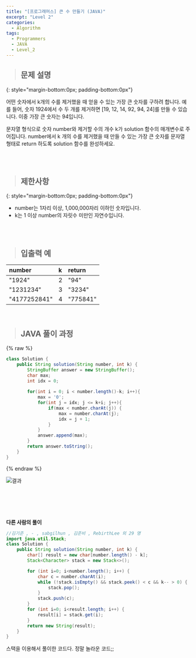 ```yaml
---
title: "[프로그래머스] 큰 수 만들기 (JAVA)"
excerpt: "Level 2"
categories: 
  - Algorithm
tags: 
  - Programmers
  - JAVA
  - Level_2
---
```



> ## 문제 설명
{: style="margin-bottom:0px; padding-bottom:0px"}

어떤 숫자에서 k개의 수를 제거했을 때 얻을 수 있는 가장 큰 숫자를 구하려 합니다.
예를 들어, 숫자 1924에서 수 두 개를 제거하면 [19, 12, 14, 92, 94, 24]를 만들 수 있습니다. 이중 가장 큰 숫자는 94입니다.<br>

문자열 형식으로 숫자 number와 제거할 수의 개수 k가 solution 함수의 매개변수로 주어집니다. number에서 k 개의 수를 제거했을 때 만들 수 있는 가장 큰 숫자를 문자열 형태로 return 하도록 solution 함수를 완성하세요.<br>


<br><br>


> ## 제한사항
{: style="margin-bottom:0px; padding-bottom:0px"}

- number는 1자리 이상, 1,000,000자리 이하인 숫자입니다.
- k는 1 이상 number의 자릿수 미만인 자연수입니다.


<br>
<br>


> ## 입출력 예

|number|k|return|
|:------|:------|:------|
|"1924"|2|"94"|
|"1231234"|3|"3234"|
|"4177252841"|4|"775841"|



<br>

> ## JAVA 풀이 과정

{% raw %}

```java
class Solution {
    public String solution(String number, int k) {
        StringBuffer answer = new StringBuffer();
        char max;
        int idx = 0;
        
        for(int i = 0; i < number.length()-k; i++){
            max = '0';
            for(int j = idx; j <= k+i; j++){
                if(max < number.charAt(j)) {
                    max = number.charAt(j);
                    idx = j + 1;
                }
            }
            answer.append(max);
        }
        return answer.toString();
    }
}
```

{% endraw %}


![결과](https://img1.daumcdn.net/thumb/R1280x0/?scode=mtistory2&fname=https%3A%2F%2Fblog.kakaocdn.net%2Fdn%2Fc238kQ%2Fbtq7Y5UjR6M%2Fg1J6M9LDbnBkyjZqFo6Th0%2Fimg.png)

 <br>


<br><br>

**다른 사람의 풀이** <br>

```java
//김기준 , - , sabgilhun , 김준비 , RebirthLee 외 29 명
import java.util.Stack;
class Solution {
    public String solution(String number, int k) {
        char[] result = new char[number.length() - k];
        Stack<Character> stack = new Stack<>();

        for (int i=0; i<number.length(); i++) {
            char c = number.charAt(i);
            while (!stack.isEmpty() && stack.peek() < c && k-- > 0) {
                stack.pop();
            }
            stack.push(c);
        }
        for (int i=0; i<result.length; i++) {
            result[i] = stack.get(i);
        }
        return new String(result);
    }
}
```

스택을 이용해서 풀이한 코드다. 정말 놀라운 코드;;